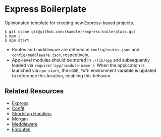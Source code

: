 # Express Boilerplate

Opinionated template for creating new Express-based projects.

```
$ git clone git@github.com:tkambler/express-boilerplate.git
$ npm i
$ npm start
```

- Routes and middleware are defined in `config/routes.json` and `config/meddleware.json`, respectively.
- App-level modules should be stored in `./lib/app` and subsequently loaded via `require('app/:module-name')`. When the application is launched via `npm start`, the `NODE_PATH` environment variable is updated to reference this location, enabling this behavior.

## Related Resources

- [Express](http://expressjs.com/)
- [Confit](https://github.com/krakenjs/confit)
- [Shortstop Handlers](https://github.com/krakenjs/shortstop-handlers)
- [Morgan](https://github.com/expressjs/morgan)
- [Meddleware](https://github.com/krakenjs/meddleware)
- [Enrouten](https://github.com/krakenjs/express-enrouten)
